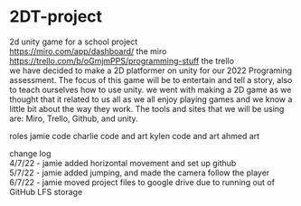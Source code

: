# 2DT-project  
2d unity game for a school project  
https://miro.com/app/dashboard/ the miro  
https://trello.com/b/oGmjmPPS/programming-stuff the trello  
we have decided to make a 2D platformer on unity for our 2022 Programing assessment. The focus of this game will be to entertain and tell a story, also to teach ourselves how to use unity. we went with making a 2D game as we thought that it related to us all as we all enjoy playing games and we know a little bit about the way they work. The tools and sites that we will be using are: Miro, Trello, Github, and unity. 



roles
jamie code
charlie code and art
kylen code and art
ahmed art


change log  
4/7/22 - jamie added horizontal movement and set up github  
5/7/22 - jamie added jumping, and made the camera follow the player  
6/7/22 - jamie moved project files to google drive due to running out of GitHub LFS storage  
